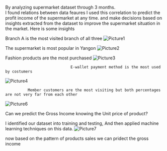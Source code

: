 By analyzing supermarket dataset through 3 months.  
I found relations between data feaures I used this correlation to predict the profit income of the supermarket at any time. 
and make decisions based on insights extracted from the dataset to improve the supermarket situation in the market.
Here is some insights

Branch A is the most visited branch of all three
![Picture1](https://user-images.githubusercontent.com/72300348/206429138-ba5b0998-d7a1-4eb8-88c3-c01f1f2f2fd9.png)

The supermarket is most popular in Yangon
![Picture2](https://user-images.githubusercontent.com/72300348/206429288-f1e68ee0-a221-43ba-aa0d-0702741eb229.png)

Fashion products are the most purchased
![Picture3](https://user-images.githubusercontent.com/72300348/206429381-f6098819-43c1-4eef-a093-22e8dd3ba25b.png)

                                 E-wallet payment method is the most used by costumers 
![Picture4](https://user-images.githubusercontent.com/72300348/206429519-88edd94e-2d9b-4bec-900c-81895acd3bec.jpg)

              Member customers are the most visiting but both percentages are not very far from each other
![Picture6](https://user-images.githubusercontent.com/72300348/206430343-04d7d10a-26ff-474b-92fa-b5b5feb916b2.jpg)


Can we predict the Gross Income knowing the Unit price of product? 

I identified our dataset into training and testing, And then applied machine learning techniques on this data. 
![Picture7](https://user-images.githubusercontent.com/72300348/206430682-3a42ee18-9411-4d1b-9d9e-3dace915f774.png)

now based on the pattern of products sales we can pridect the gross income
